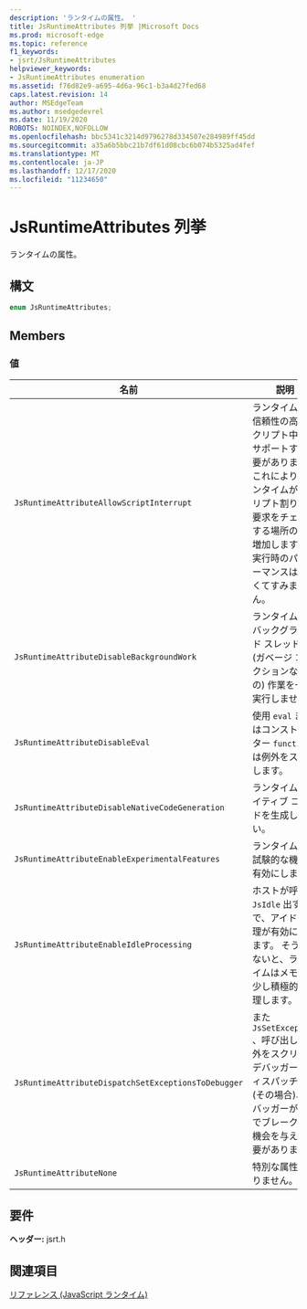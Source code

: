 ```yaml
---
description: 'ランタイムの属性。 '
title: JsRuntimeAttributes 列挙 |Microsoft Docs
ms.prod: microsoft-edge
ms.topic: reference
f1_keywords:
- jsrt/JsRuntimeAttributes
helpviewer_keywords:
- JsRuntimeAttributes enumeration
ms.assetid: f76d82e9-a695-4d6a-96c1-b3a4d27fed68
caps.latest.revision: 14
author: MSEdgeTeam
ms.author: msedgedevrel
ms.date: 11/19/2020
ROBOTS: NOINDEX,NOFOLLOW
ms.openlocfilehash: bbc5341c3214d9796278d334507e284989ff45dd
ms.sourcegitcommit: a35a6b5bbc21b7df61d08cbc6b074b5325ad4fef
ms.translationtype: MT
ms.contentlocale: ja-JP
ms.lasthandoff: 12/17/2020
ms.locfileid: "11234650"
---
```

# JsRuntimeAttributes 列挙

ランタイムの属性。  
  
## 構文  
  
```cpp  
enum JsRuntimeAttributes;  
```  
  
## Members  
  
### 値  
  
|名前|説明|  
|----------|-----------------|  
|`JsRuntimeAttributeAllowScriptInterrupt`|ランタイムは、信頼性の高いスクリプト中断をサポートする必要があります。 これにより、ランタイムがスクリプト割り込み要求をチェックする場所の数が増加しますが、実行時のパフォーマンスは小さくてすみません。|  
|`JsRuntimeAttributeDisableBackgroundWork`|ランタイムは、バックグラウンド スレッドで (ガベージ コレクションなどの) 作業を一切実行しません。|  
|`JsRuntimeAttributeDisableEval`|使用 `eval` またはコンストラクター `function` は例外をスローします。|  
|`JsRuntimeAttributeDisableNativeCodeGeneration`|ランタイムはネイティブ コードを生成しない。|  
|`JsRuntimeAttributeEnableExperimentalFeatures`|ランタイムは、試験的な機能を有効にします。|  
|`JsRuntimeAttributeEnableIdleProcessing`|ホストが呼び `JsIdle` 出すので、アイドル処理が有効になります。 そうしないと、ランタイムはメモリを少し積極的に管理します。|  
|`JsRuntimeAttributeDispatchSetExceptionsToDebugger`|また `JsSetException` 、呼び出しは例外をスクリプト デバッガーにディスパッチし (その場合)、デバッガーが例外でブレークする機会を与える必要があります。|  
|`JsRuntimeAttributeNone`|特別な属性はありません。|  
  
## 要件  
 **ヘッダー:** jsrt.h  
  
## 関連項目  
 [リファレンス (JavaScript ランタイム)](../chakra-hosting/reference-javascript-runtime.md)
